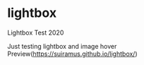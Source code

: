 # lightbox
 Lightbox Test 2020
 
 Just testing lightbox and image hover
 Preview(https://suiramus.github.io/lightbox/)
